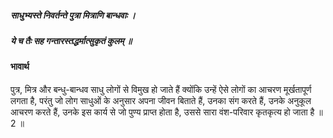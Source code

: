 ##### साधुभ्यस्ते निवर्तन्ते पुत्रा मित्राणि बान्धवाः ।
##### ये च तैः सह गन्तारस्तद्धर्मात्सुकृतं कुलम् ॥

#### भावार्थ

पुत्र, मित्र और बन्धु-बान्धव साधु लोगों से विमुख हो जाते हैं क्योंकि उन्हें ऐसे लोगों का आचरण मूर्खतापूर्ण लगता है, परंतु जो लोग साधुओं के अनुसार अपना जीवन बिताते हैं, उनका संग करते हैं, उनके अनुकूल आचरण करते हैं, उनके इस कार्य से जो पुण्य प्राप्त होता है, उससे सारा वंश-परिवार कृतकृत्य हो जाता है ॥ 2 ॥